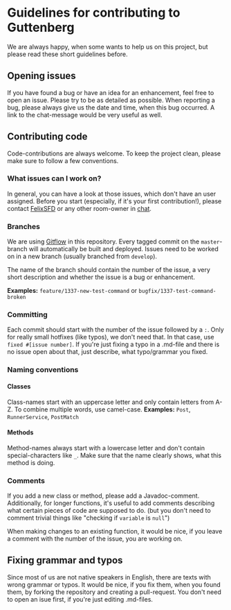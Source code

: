 # Guidelines for contributing to Guttenberg

We are always happy, when some wants to help us on this project, but please read these short guidelines before.

## Opening issues

If you have found a bug or have an idea for an enhancement, feel free to open an issue. Please try to be as detailed as possible.
When reporting a bug, please always give us the date and time, when this bug occurred. A link to the chat-message would be very useful as well.

## Contributing code

Code-contributions are always welcome. To keep the project clean, please make sure to follow a few conventions.

### What issues can I work on?

In general, you can have a look at those issues, which don't have an user assigned.
Before you start (especially, if it's your first contribution!), please contact [FelixSFD](https://chat.stackoverflow.com/users/4687348/felixsfd) or any other room-owner in [chat](https://sobotics.org/chat).

### Branches

We are using [Gitflow](https://www.atlassian.com/git/tutorials/comparing-workflows/gitflow-workflow) in this repository. Every tagged commit on the `master`-branch will automatically be built and deployed.
Issues need to be worked on in a new branch (usually branched from `develop`).

The name of the branch should contain the number of the issue, a very short description and whether the issue is a bug or enhancement.

**Examples:** `feature/1337-new-test-command` or `bugfix/1337-test-command-broken`

### Committing

Each commit should start with the number of the issue followed by a `:`. Only for really small hotfixes (like typos), we don't need that. In that case, use `fixed #[issue number]`.
If you're just fixing a typo in a .md-file and there is no issue open about that, just describe, what typo/grammar you fixed.

### Naming conventions

#### Classes

Class-names start with an uppercase letter and only contain letters from A-Z. To combine multiple words, use camel-case.
**Examples:** `Post`, `RunnerService`, `PostMatch`

#### Methods

Method-names always start with a lowercase letter and don't contain special-characters like `_`. Make sure that the name clearly shows, what this method is doing.

### Comments

If you add a new class or method, please add a Javadoc-comment.
Additionally, for longer functions, it's useful to add comments describing what certain pieces of code are supposed to do. (but you don't need to comment trivial things like "checking if `variable` is `null`")

When making changes to an existing function, it would be nice, if you leave a comment with the number of the issue, you are working on.

## Fixing grammar and typos

Since most of us are not native speakers in English, there are texts with wrong grammar or typos. It would be nice, if you fix them, when you found them, by forking the repository and creating a pull-request.
You don't need to open an isue first, if you're just editing .md-files.
